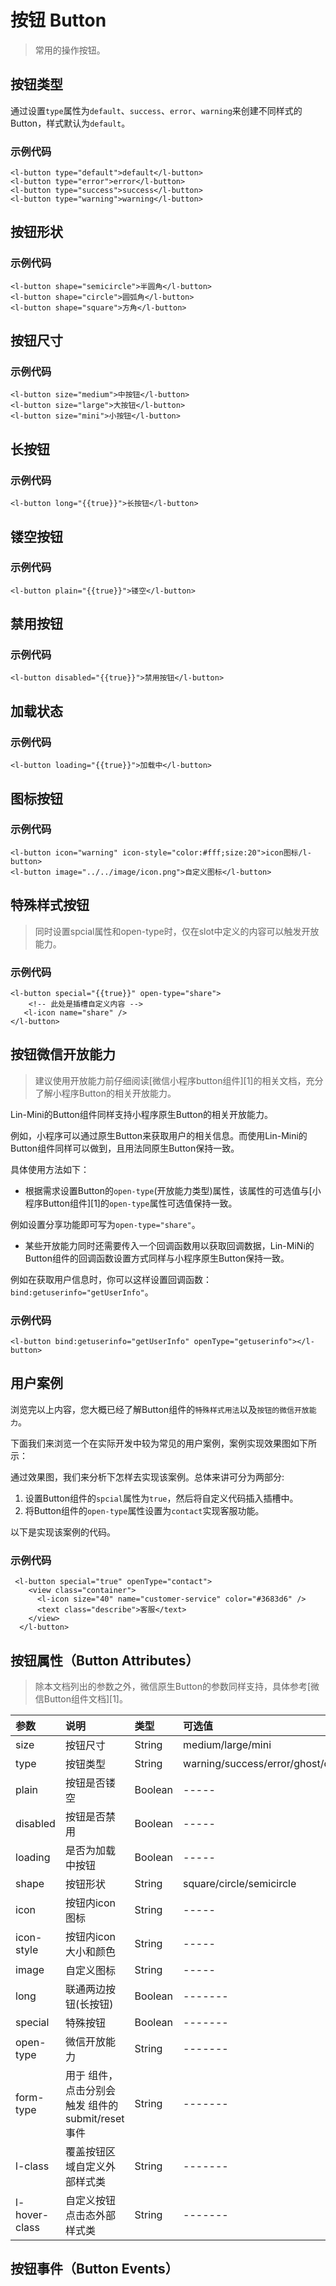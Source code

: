 #  按钮 Button

> 常用的操作按钮。

## 按钮类型 

通过设置`type`属性为`default`、`success`、`error`、`warning`来创建不同样式的Button，样式默认为`default`。

### 示例代码
```
<l-button type="default">default</l-button>
<l-button type="error">error</l-button>
<l-button type="success">success</l-button>
<l-button type="warning">warning</l-button>
```
## 按钮形状


### 示例代码
```
<l-button shape="semicircle">半圆角</l-button>
<l-button shape="circle">圆弧角</l-button>
<l-button shape="square">方角</l-button>
```
## 按钮尺寸


### 示例代码
```
<l-button size="medium">中按钮</l-button>
<l-button size="large">大按钮</l-button>
<l-button size="mini">小按钮</l-button>
```

## 长按钮



### 示例代码
```
<l-button long="{{true}}">长按钮</l-button>
```

## 镂空按钮


### 示例代码
```
<l-button plain="{{true}}">镂空</l-button>
```

## 禁用按钮



### 示例代码
```
<l-button disabled="{{true}}">禁用按钮</l-button>
```
<!-- false情况 -->
## 加载状态



### 示例代码
```
<l-button loading="{{true}}">加载中</l-button>
```

## 图标按钮



### 示例代码

```
<l-button icon="warning" icon-style="color:#fff;size:20">icon图标/l-button>
<l-button image="../../image/icon.png">自定义图标</l-button>
```

## 特殊样式按钮

>同时设置spcial属性和open-type时，仅在slot中定义的内容可以触发开放能力。



### 示例代码
```
<l-button special="{{true}}" open-type="share">
    <!-- 此处是插槽自定义内容 -->
   <l-icon name="share" />
</l-button>
```

## 按钮微信开放能力

> 建议使用开放能力前仔细阅读[微信小程序button组件][1]的相关文档，充分了解小程序Button的相关开放能力。

Lin-Mini的Button组件同样支持小程序原生Button的相关开放能力。

例如，小程序可以通过原生Button来获取用户的相关信息。而使用Lin-Mini的Button组件同样可以做到，且用法同原生Button保持一致。

具体使用方法如下：

* 根据需求设置Button的`open-type`(开放能力类型)属性，该属性的可选值与[小程序Button组件][1]的`open-type`属性可选值保持一致。

例如设置分享功能即可写为`open-type="share"`。
* 某些开放能力同时还需要传入一个回调函数用以获取回调数据，Lin-MiNi的Button组件的回调函数设置方式同样与小程序原生Button保持一致。

例如在获取用户信息时，你可以这样设置回调函数：`bind:getuserinfo="getUserInfo"`。

### 示例代码

```
<l-button bind:getuserinfo="getUserInfo" openType="getuserinfo"></l-button>
```

## 用户案例

浏览完以上内容，您大概已经了解Button组件的`特殊样式用法`以及`按钮的微信开放能力`。

下面我们来浏览一个在实际开发中较为常见的用户案例，案例实现效果图如下所示：


通过效果图，我们来分析下怎样去实现该案例。总体来讲可分为两部分:

1. 设置Button组件的`spcial`属性为`true`，然后将自定义代码插入插槽中。
2. 将Button组件的`open-type`属性设置为`contact`实现客服功能。

以下是实现该案例的代码。

### 示例代码

```
 <l-button special="true" openType="contact">
    <view class="container">
      <l-icon size="40" name="customer-service" color="#3683d6" />
      <text class="describe">客服</text>
    </view>
  </l-button>
```

## 按钮属性（Button Attributes）

<!-- 注释出微信原生功能 -->
>除本文档列出的参数之外，微信原生Button的参数同样支持，具体参考[微信Button组件文档][1]。

| 参数   | 说明 | 类型 | 可选值 | 默认值 |  
|:----|:----|:----|:----|:----|
| size | 按钮尺寸 | String | medium/large/mini | medium | 
| type | 按钮类型 | String | warning/success/error/ghost/default  | default | 
| plain | 按钮是否镂空 | Boolean | ----- | false | 
| disabled   | 按钮是否禁用 | Boolean | ----- | false | 
| loading | 是否为加载中按钮 | Boolean | ----- | false | 
| shape | 按钮形状 | String | square/circle/semicircle   | circle | 
| icon | 按钮内icon图标 | String | -----   | ---|
| icon-style | 按钮内icon大小和颜色 | String | -----   | ---|
| image | 自定义图标 | String | -----   | --- |  
| long | 联通两边按钮(长按钮)   | Boolean | ------- | false | 
| special   | 特殊按钮   | Boolean   | -------   | false   | 
| open-type | 微信开放能力 | String | ------- | --- | 
| form-type | 用于  组件，点击分别会触发  组件的 submit/reset 事件 | String | ------- | --- | 
| l-class | 覆盖按钮区域自定义外部样式类 | String | ------- | --- | 
| l-hover-class | 自定义按钮点击态外部样式类 | String | ------- | --- | 

## 按钮事件（Button Events）
 
